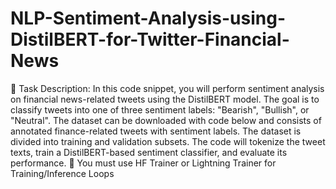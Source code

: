 # NLP-Sentiment-Analysis-using-DistilBERT-for-Twitter-Financial-News

 Task Description: In this code snippet, you will perform sentiment analysis on financial
news-related tweets using the DistilBERT model. The goal is to classify tweets into one of
three sentiment labels: "Bearish", "Bullish", or "Neutral". The dataset can be downloaded with
code below and consists of annotated finance-related tweets with sentiment labels. The
dataset is divided into training and validation subsets. The code will tokenize the tweet texts,
train a DistilBERT-based sentiment classifier, and evaluate its performance.
 You must use HF Trainer or Lightning Trainer for Training/Inference Loops
